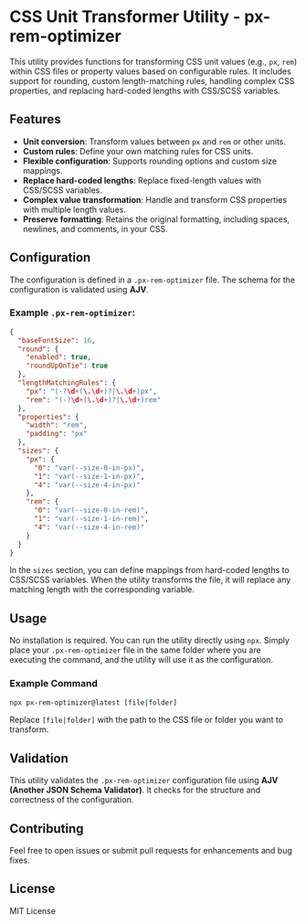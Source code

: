 
# CSS Unit Transformer Utility - px-rem-optimizer

This utility provides functions for transforming CSS unit values (e.g., `px`, `rem`) within CSS files or property values based on configurable rules. It includes support for rounding, custom length-matching rules, handling complex CSS properties, and replacing hard-coded lengths with CSS/SCSS variables.

## Features

- **Unit conversion**: Transform values between `px` and `rem` or other units.
- **Custom rules**: Define your own matching rules for CSS units.
- **Flexible configuration**: Supports rounding options and custom size mappings.
- **Replace hard-coded lengths**: Replace fixed-length values with CSS/SCSS variables.
- **Complex value transformation**: Handle and transform CSS properties with multiple length values.
- **Preserve formatting**: Retains the original formatting, including spaces, newlines, and comments, in your CSS.

## Configuration

The configuration is defined in a `.px-rem-optimizer` file. The schema for the configuration is validated using **AJV**.

### Example `.px-rem-optimizer`:

```json
{
  "baseFontSize": 16,
  "round": {
    "enabled": true,
    "roundUpOnTie": true
  },
  "lengthMatchingRules": {
    "px": "(-?\d+(\.\d+)?|\.\d+)px",
    "rem": "(-?\d+(\.\d+)?|\.\d+)rem"
  },
  "properties": {
    "width": "rem",
    "padding": "px"
  },
  "sizes": {
    "px": {
      "0": "var(--size-0-in-px)",
      "1": "var(--size-1-in-px)",
      "4": "var(--size-4-in-px)"
    },
    "rem": {
      "0": "var(--size-0-in-rem)",
      "1": "var(--size-1-in-rem)",
      "4": "var(--size-4-in-rem)"
    }
  }
}
```

In the `sizes` section, you can define mappings from hard-coded lengths to CSS/SCSS variables. When the utility transforms the file, it will replace any matching length with the corresponding variable.

## Usage

No installation is required. You can run the utility directly using `npx`. Simply place your `.px-rem-optimizer` file in the same folder where you are executing the command, and the utility will use it as the configuration.

### Example Command

```bash
npx px-rem-optimizer@latest [file|folder]
```

Replace `[file|folder]` with the path to the CSS file or folder you want to transform.

## Validation

This utility validates the `.px-rem-optimizer` configuration file using **AJV (Another JSON Schema Validator)**. It checks for the structure and correctness of the configuration.

## Contributing

Feel free to open issues or submit pull requests for enhancements and bug fixes.

## License

MIT License
